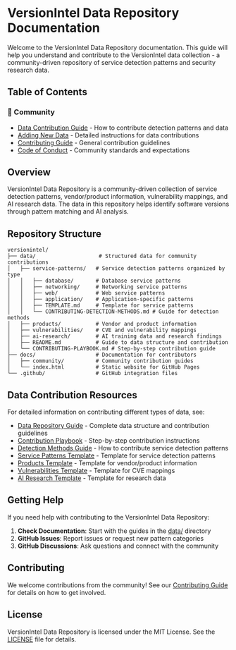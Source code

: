 # VersionIntel Data Repository Documentation

Welcome to the VersionIntel Data Repository documentation. This guide will help you understand and contribute to the VersionIntel data collection - a community-driven repository of service detection patterns and security research data.

## Table of Contents

### 👥 Community
- [Data Contribution Guide](https://github.com/sakirm-icpl/versionintel/blob/main/docs/community/data-contribution.md) - How to contribute detection patterns and data
- [Adding New Data](https://github.com/sakirm-icpl/versionintel/blob/main/docs/community/adding-new-data.md) - Detailed instructions for data contributions
- [Contributing Guide](https://github.com/sakirm-icpl/versionintel/blob/main/CONTRIBUTING.md) - General contribution guidelines
- [Code of Conduct](https://github.com/sakirm-icpl/versionintel/blob/main/CODE_OF_CONDUCT.md) - Community standards and expectations

## Overview

VersionIntel Data Repository is a community-driven collection of service detection patterns, vendor/product information, vulnerability mappings, and AI research data. The data in this repository helps identify software versions through pattern matching and AI analysis.

## Repository Structure

```
versionintel/
├── data/                    # Structured data for community contributions
│   ├── service-patterns/   # Service detection patterns organized by type
│   │   ├── database/       # Database service patterns
│   │   ├── networking/     # Networking service patterns
│   │   ├── web/            # Web service patterns
│   │   ├── application/    # Application-specific patterns
│   │   ├── TEMPLATE.md     # Template for service patterns
│   │   └── CONTRIBUTING-DETECTION-METHODS.md # Guide for detection methods
│   ├── products/           # Vendor and product information
│   ├── vulnerabilities/    # CVE and vulnerability mappings
│   ├── ai-research/        # AI training data and research findings
│   ├── README.md           # Guide to data structure and contribution
│   └── CONTRIBUTING-PLAYBOOK.md # Step-by-step contribution guide
├── docs/                   # Documentation for contributors
│   ├── community/          # Community contribution guides
│   └── index.html          # Static website for GitHub Pages
└── .github/                # GitHub integration files
```

## Data Contribution Resources

For detailed information on contributing different types of data, see:

- [Data Repository Guide](https://github.com/sakirm-icpl/versionintel/blob/main/data/README.md) - Complete data structure and contribution guidelines
- [Contribution Playbook](https://github.com/sakirm-icpl/versionintel/blob/main/data/CONTRIBUTING-PLAYBOOK.md) - Step-by-step contribution instructions
- [Detection Methods Guide](https://github.com/sakirm-icpl/versionintel/blob/main/data/service-patterns/CONTRIBUTING-DETECTION-METHODS.md) - How to contribute service detection patterns
- [Service Patterns Template](https://github.com/sakirm-icpl/versionintel/blob/main/data/service-patterns/TEMPLATE.md) - Template for service detection patterns
- [Products Template](https://github.com/sakirm-icpl/versionintel/blob/main/data/products/TEMPLATE.md) - Template for vendor/product information
- [Vulnerabilities Template](https://github.com/sakirm-icpl/versionintel/blob/main/data/vulnerabilities/TEMPLATE.md) - Template for CVE mappings
- [AI Research Template](https://github.com/sakirm-icpl/versionintel/blob/main/data/ai-research/TEMPLATE.md) - Template for research data

## Getting Help

If you need help with contributing to the VersionIntel Data Repository:

1. **Check Documentation**: Start with the guides in the [data/](https://github.com/sakirm-icpl/versionintel/tree/main/data) directory
2. **GitHub Issues**: Report issues or request new pattern categories
3. **GitHub Discussions**: Ask questions and connect with the community

## Contributing

We welcome contributions from the community! See our [Contributing Guide](https://github.com/sakirm-icpl/versionintel/blob/main/CONTRIBUTING.md) for details on how to get involved.

## License

VersionIntel Data Repository is licensed under the MIT License. See the [LICENSE](https://github.com/sakirm-icpl/versionintel/blob/main/LICENSE) file for details.